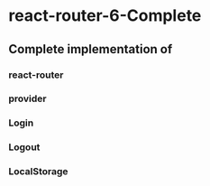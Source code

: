 # react-router-6-Complete

## Complete implementation of
### react-router
### provider
### Login
### Logout
### LocalStorage



